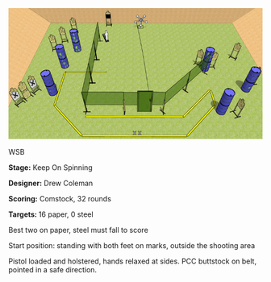 ![Keep On Spinning](Stage%20Design.png)

WSB

<b>Stage:</b> Keep On Spinning

<b>Designer:</b> Drew Coleman

<b>Scoring:</b> Comstock, 32 rounds

<b>Targets: </b>16 paper, 0 steel

Best two on paper, steel must fall to score

Start position: standing with both feet on marks, outside the shooting area

Pistol loaded and holstered, hands relaxed at sides. PCC buttstock on belt, pointed in a safe direction.
